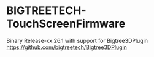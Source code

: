 # BIGTREETECH-TouchScreenFirmware
Binary
Release-xx.26.1 with support for Bigtree3DPlugin https://github.com/bigtreetech/Bigtree3DPlugin
